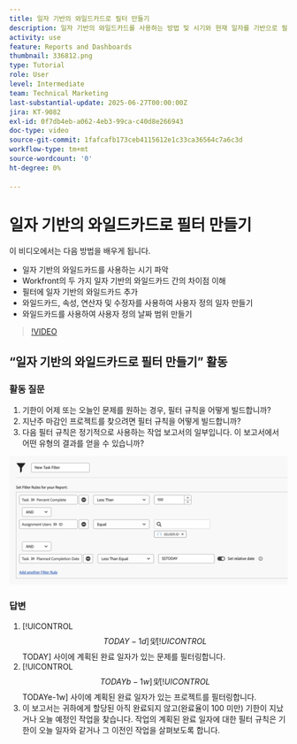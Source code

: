 ```yaml
---
title: 일자 기반의 와일드카드로 필터 만들기
description: 일자 기반의 와일드카드를 사용하는 방법 및 시기와 현재 일자를 기반으로 필터를 작성하는 방법을 알아봅니다.
activity: use
feature: Reports and Dashboards
thumbnail: 336812.png
type: Tutorial
role: User
level: Intermediate
team: Technical Marketing
last-substantial-update: 2025-06-27T00:00:00Z
jira: KT-9082
exl-id: 0f7db4eb-a062-4eb3-99ca-c40d8e266943
doc-type: video
source-git-commit: 1fafcafb173ceb4115612e1c33ca36564c7a6c3d
workflow-type: tm+mt
source-wordcount: '0'
ht-degree: 0%

---
```


# 일자 기반의 와일드카드로 필터 만들기

이 비디오에서는 다음 방법을 배우게 됩니다.

* 일자 기반의 와일드카드를 사용하는 시기 파악
* Workfront의 두 가지 일자 기반의 와일드카드 간의 차이점 이해
* 필터에 일자 기반의 와일드카드 추가
* 와일드카드, 속성, 연산자 및 수정자를 사용하여 사용자 정의 일자 만들기
* 와일드카드를 사용하여 사용자 정의 날짜 범위 만들기

>[!VIDEO](https://video.tv.adobe.com/v/3412663/?quality=12&learn=on&captions=kor)


## “일자 기반의 와일드카드로 필터 만들기” 활동


### 활동 질문

1. 기한이 어제 또는 오늘인 문제를 원하는 경우, 필터 규칙을 어떻게 빌드합니까?
1. 지난주 마감인 프로젝트를 찾으려면 필터 규칙을 어떻게 빌드합니까?
1. 다음 필터 규칙은 정기적으로 사용하는 작업 보고서의 일부입니다. 이 보고서에서 어떤 유형의 결과를 얻을 수 있습니까?

![일자 기반의 와일드카드로 작업 필터를 만드는 화면 이미지](assets/date-wildcard-answer-1.png)

### 답변

1. [!UICONTROL $$TODAY-1d] 및 [!UICONTROL $$TODAY] 사이에 계획된 완료 일자가 있는 문제를 필터링합니다.
1. [!UICONTROL $$TODAYb-1w] 및 [!UICONTROL $$TODAYe-1w] 사이에 계획된 완료 일자가 있는 프로젝트를 필터링합니다.
1. 이 보고서는 귀하에게 할당된 아직 완료되지 않고(완료율이 100 미만) 기한이 지났거나 오늘 예정인 작업을 찾습니다. 작업의 계획된 완료 일자에 대한 필터 규칙은 기한이 오늘 일자와 같거나 그 이전인 작업을 살펴보도록 합니다.
